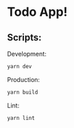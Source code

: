# Todo App!

## Scripts:

Development:

```bash
yarn dev
```

Production:

```bash
yarn build
```

Lint:

```bash
yarn lint
```
